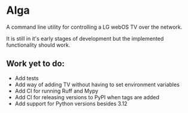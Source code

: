 Alga
====

A command line utility for controlling a LG webOS TV over the network.

It is still in it's early stages of development but the implemented functionality should work.

Work yet to do:
---------------

* Add tests
* Add way of adding TV without having to set environment variables
* Add CI for running Ruff and Mypy
* Add CI for releasing versions to PyPI when tags are added
* Add support for Python versions besides 3.12
